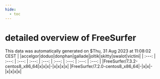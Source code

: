 ```yaml
---
hide:
  - toc
---
```


detailed overview of FreeSurfer
===============================


This data was automatically generated on $Thu, 31 Aug 2023 at 11:08:02 CEST
| |accelgor|doduo|donphan|gallade|joltik|skitty|swalot|victini|
| :---: | :---: | :---: | :---: | :---: | :---: | :---: | :---: | :---: |
|FreeSurfer/7.3.2-centos8_x86_64|x|x|x|-|x|x|x|x|
|FreeSurfer/7.2.0-centos8_x86_64|-|x|x|-|x|x|x|x|
